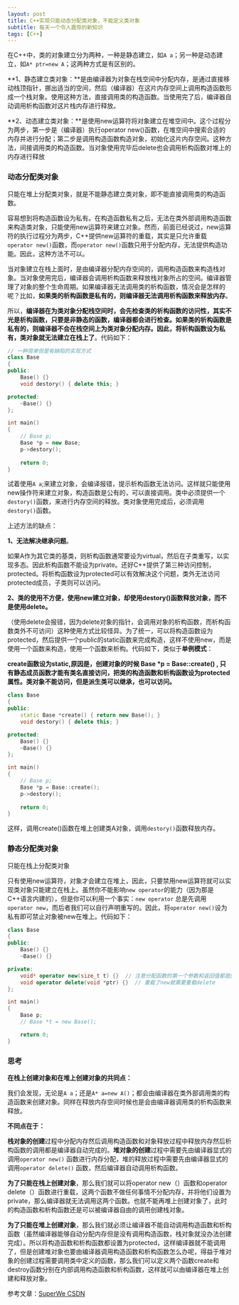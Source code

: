 ```yaml
---
layout: post
title: C++实现只能动态分配类对象，不能定义类对象
subtitle: 每天一个令人震惊的新知识
tags: [C++]
---
```


<!-- ## C++实现只能动态分配类对象，不能定义类对象 -->

在C++中，类的对象建立分为两种，一种是静态建立，如`A a`；另一种是动态建立，如`A* ptr=new A`；这两种方式是有区别的。

**1、静态建立类对象：**是由编译器为对象在栈空间中分配内存，是通过直接移动栈顶指针，挪出适当的空间，然后（编译器）在这片内存空间上调用构造函数形成一个栈对象。使用这种方法，直接调用类的构造函数。当使用完了后，编译器自动调用析构函数对这片栈内存进行释放。

**2、动态建立类对象：**是使用new运算符将对象建立在堆空间中。这个过程分为两步，第一步是（编译器）执行operator new()函数，在堆空间中搜索合适的内存并进行分配；第二步是调用构造函数构造对象，初始化这片内存空间。这种方法，间接调用类的构造函数。当对象使用完毕后delete也会调用析构函数对堆上的内存进行释放

### 动态分配类对象

只能在堆上分配类对象，就是不能静态建立类对象，即不能直接调用类的构造函数。

容易想到将构造函数设为私有。在构造函数私有之后，无法在类外部调用构造函数来构造类对象，只能使用new运算符来建立对象。然而，前面已经说过，new运算符的执行过程分为两步，C++提供new运算符的重载，其实是只允许重载`operator new()`函数，而`operator new()`函数只用于分配内存，无法提供构造功能。因此，这种方法不可以。

当对象建立在栈上面时，是由编译器分配内存空间的，调用构造函数来构造栈对象。当对象使用完后，编译器会调用析构函数来释放栈对象所占的空间。编译器管理了对象的整个生命周期。如果编译器无法调用类的析构函数，情况会是怎样的呢？比如，**如果类的析构函数是私有的，则编译器无法调用析构函数来释放内存**。

所以，**编译器在为类对象分配栈空间时，会先检查类的析构函数的访问性，其实不光是析构函数，只要是非静态的函数，编译器都会进行检查。如果类的析构函数是私有的，则编译器不会在栈空间上为类对象分配内存。因此，将析构函数设为私有，类对象就无法建立在栈上了**。代码如下：

```c++
// 一种简单但是有缺陷的实现方式
class Base
{
public:
    Base() {}
    void destory() { delete this; }

protected:
    ~Base() {}
};

int main()
{
    // Base p;
    Base *p = new Base;
    p->destory();
    
    return 0;
}
```

试着使用`A a`;来建立对象，会编译报错，提示析构函数无法访问。这样就只能使用new操作符来建立对象，构造函数是公有的，可以直接调用。类中必须提供一个`destory()`函数，来进行内存空间的释放。类对象使用完成后，必须调用`destory()`函数。

上述方法的缺点：

 **1、无法解决继承问题**。

如果A作为其它类的基类，则析构函数通常要设为virtual，然后在子类重写，以实现多态。因此析构函数不能设为private。还好C++提供了第三种访问控制，protected。将析构函数设为protected可以有效解决这个问题，类外无法访问protected成员，子类则可以访问。

 **2、类的使用不方便，使用new建立对象，却使用destory()函数释放对象，而不是使用delete。**

（使用delete会报错，因为delete对象的指针，会调用对象的析构函数，而析构函数类外不可访问）这种使用方式比较怪异。为了统一，可以将构造函数设为protected，然后提供一个public的static函数来完成构造，这样不使用new，而是使用一个函数来构造，使用一个函数来析构。代码如下，类似于**单例模式**：

**create函数设为static,原因是，创建对象的时候 Base \*p = Base::create() , 只有静态成员函数才能有类名直接访问，把类的构造函数和析构函数设为protected属性。类对象不能访问，但是派生类可以继承，也可以访问。**

```c++
class Base
{
public:
    static Base *create() { return new Base(); }
    void destory() { delete this; }

protected:
    Base() {}
    ~Base() {}
};

int main()
{
    // Base p;
    Base *p = Base::create();
    p->destory();
    
    return 0;
}
```

这样，调用create()函数在堆上创建类A对象，调用`destory()`函数释放内存。

### 静态分配类对象

只能在栈上分配类对象

只有使用new运算符，对象才会建立在堆上，因此，只要禁用new运算符就可以实现类对象只能建立在栈上。虽然你不能影响`new operator`的能力（因为那是C++语言内建的），但是你可以利用一个事实：`new operator` 总是先调用 `operator new`，而后者我们可以自行声明重写的。因此，将`operator new()`设为私有即可禁止对象被new在堆上。代码如下：

```c++
class Base
{
public:
    Base() {}
    ~Base() {}

private:
    void* operator new(size_t t) {}  // 注意分配函数的第一个参数和返回值都是固定的size_t类型
    void operator delete(void *ptr) {}  // 重载了new就需要重载delete
};

int main()
{
    Base p;
    // Base *t = new Base();

    return 0;
}
```

### 思考

**在栈上创建对象和在堆上创建对象的共同点：**

我们会发现，无论是`A a`；还是`A* a=new A()`；都会由编译器在类外部调用类的构造函数来创建对象。同样在释放内存空间时候也是会由编译器调用类的析构函数来释放。

**不同点在于：**

**栈对象的创建**过程中分配内存然后调用构造函数和对象释放过程中释放内存然后析构函数的调用都是编译器自动完成的。**堆对象的创建**过程中需要先由编译器显式的调用`operator new()` 函数进行内存分配，堆的释放过程中需要先由编译器显式的调用`operator delete()` 函数，然后编译器自动调用析构函数。

**为了只能在栈上创建对象**，那么我们就可以将operator new（）函数和operator delete（）函数进行重载，这两个函数不做任何事情不分配内存，并将他们设置为private，那么编译器就无法调用这两个函数。也就不能再堆上创建对象了，此时的构造函数和析构函数还是可以被编译器自由的调用创建栈对象。

**为了只能在堆上创建对象**，那么我们就必须让编译器不能自动调用构造函数和析构函数（虽然编译器能够自动分配内存但是没有调用构造函数，栈对象就没办法创建完成）。所以将构造函数和析构函数都设置为protected，这样编译器就不能调用了，但是创建堆对象也要由编译器调用构造函数和析构函数怎么办呢，得益于堆对象的创建过程需要调用类中定义的函数，那么我们可以定义两个函数create和destroy函数分别在内部调用构造函数和析构函数，这样就可以由编译器在堆上创建和释放对象。



参考文章：[SuperWe CSDN](<https://blog.csdn.net/SuperWe/article/details/51497013?utm_medium=distribute.pc_relevant.none-task-blog-OPENSEARCH-1.channel_param&depth_1-utm_source=distribute.pc_relevant.none-task-blog-OPENSEARCH-1.channel_param>)